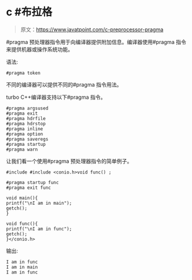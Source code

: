 # c #布拉格

> 原文：<https://www.javatpoint.com/c-preprocessor-pragma>

#pragma 预处理器指令用于向编译器提供附加信息。编译器使用#pragma 指令来提供机器或操作系统功能。

语法:

```
#pragma token

```

不同的编译器可以提供不同的#pragma 指令用法。

turbo C++编译器支持以下#pragma 指令。

```
#pragma argsused
#pragma exit
#pragma hdrfile
#pragma hdrstop
#pragma inline
#pragma option
#pragma saveregs
#pragma startup
#pragma warn

```

让我们看一个使用#pragma 预处理器指令的简单例子。

```
#include #include <conio.h>void func() ;

#pragma startup func
#pragma exit func

void main(){
printf("\nI am in main");
getch();
}

void func(){
printf("\nI am in func");
getch();
}</conio.h> 
```

输出:

```
I am in func
I am in main
I am in func

```